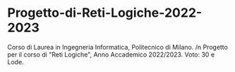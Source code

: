 # Progetto-di-Reti-Logiche-2022-2023
Corso di Laurea in Ingegneria Informatica, Politecnico di Milano. /n 
Progetto per il corso di "Reti Logiche", Anno Accademico 2022/2023. Voto: 30 e Lode.
